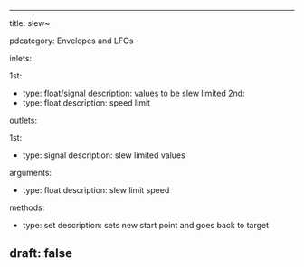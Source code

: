--- 


title: slew~

pdcategory: Envelopes and LFOs

inlets:

  1st:
  - type: float/signal
    description: values to be slew limited
  2nd:
  - type: float
    description: speed limit

outlets:

  1st:
  - type: signal
    description: slew limited values

arguments:
  - type: float
    description: slew limit speed

methods:
  - type: set <float>
    description: sets new start point and goes back to target



draft: false
---